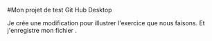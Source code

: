 #Mon projet de test Git Hub Desktop

Je crée une modification pour illustrer l'exercice que nous faisons.
Et j'enregistre mon fichier .